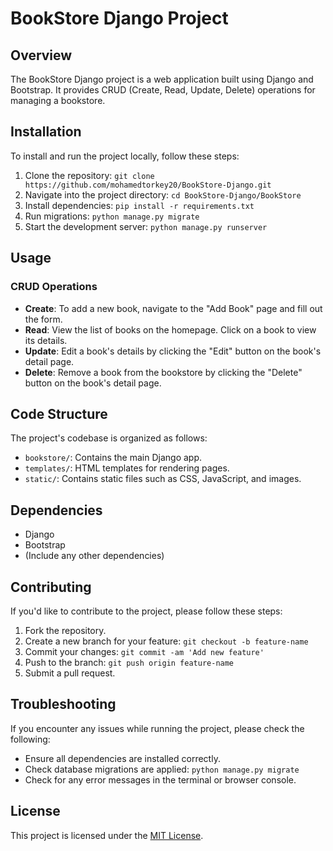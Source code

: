 # BookStore Django Project

## Overview
The BookStore Django project is a web application built using Django and Bootstrap. It provides CRUD (Create, Read, Update, Delete) operations for managing a bookstore.

## Installation
To install and run the project locally, follow these steps:
1. Clone the repository: `git clone https://github.com/mohamedtorkey20/BookStore-Django.git`
2. Navigate into the project directory: `cd BookStore-Django/BookStore`
3. Install dependencies: `pip install -r requirements.txt`
4. Run migrations: `python manage.py migrate`
5. Start the development server: `python manage.py runserver`

## Usage
### CRUD Operations
- **Create**: To add a new book, navigate to the "Add Book" page and fill out the form.
- **Read**: View the list of books on the homepage. Click on a book to view its details.
- **Update**: Edit a book's details by clicking the "Edit" button on the book's detail page.
- **Delete**: Remove a book from the bookstore by clicking the "Delete" button on the book's detail page.

## Code Structure
The project's codebase is organized as follows:
- `bookstore/`: Contains the main Django app.
- `templates/`: HTML templates for rendering pages.
- `static/`: Contains static files such as CSS, JavaScript, and images.

## Dependencies
- Django
- Bootstrap
- (Include any other dependencies)

## Contributing
If you'd like to contribute to the project, please follow these steps:
1. Fork the repository.
2. Create a new branch for your feature: `git checkout -b feature-name`
3. Commit your changes: `git commit -am 'Add new feature'`
4. Push to the branch: `git push origin feature-name`
5. Submit a pull request.

## Troubleshooting
If you encounter any issues while running the project, please check the following:
- Ensure all dependencies are installed correctly.
- Check database migrations are applied: `python manage.py migrate`
- Check for any error messages in the terminal or browser console.

## License
This project is licensed under the [MIT License](/LICENSE).
